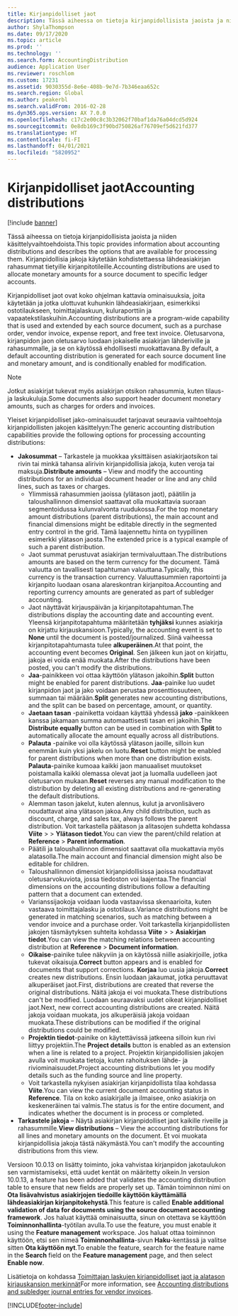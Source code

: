 ```yaml
---
title: Kirjanpidolliset jaot
description: Tässä aiheessa on tietoja kirjanpidollisista jaoista ja niiden käsittelyvaihtoehdoista.
author: ShylaThompson
ms.date: 09/17/2020
ms.topic: article
ms.prod: ''
ms.technology: ''
ms.search.form: AccountingDistribution
audience: Application User
ms.reviewer: roschlom
ms.custom: 17231
ms.assetid: 9030355d-8e6e-408b-9e7d-7b346eaa652c
ms.search.region: Global
ms.author: peakerbl
ms.search.validFrom: 2016-02-28
ms.dyn365.ops.version: AX 7.0.0
ms.openlocfilehash: c17c2e00c8c3b32062f70baf1da76a04dcd5d924
ms.sourcegitcommit: 0e8db169c3f90bd750826af76709ef5d621fd377
ms.translationtype: HT
ms.contentlocale: fi-FI
ms.lasthandoff: 04/01/2021
ms.locfileid: "5820952"
---
```

# <a name="accounting-distributions"></a><span data-ttu-id="9beb0-103">Kirjanpidolliset jaot</span><span class="sxs-lookup"><span data-stu-id="9beb0-103">Accounting distributions</span></span>

[!include [banner](../includes/banner.md)]

<span data-ttu-id="9beb0-104">Tässä aiheessa on tietoja kirjanpidollisista jaoista ja niiden käsittelyvaihtoehdoista.</span><span class="sxs-lookup"><span data-stu-id="9beb0-104">This topic provides information about accounting distributions and describes the options that are available for processing them.</span></span> <span data-ttu-id="9beb0-105">Kirjanpidollisia jakoja käytetään kohdistettaessa lähdeasiakirjan rahasummat tietyille kirjanpitotileille.</span><span class="sxs-lookup"><span data-stu-id="9beb0-105">Accounting distributions are used to allocate monetary amounts for a source document to specific ledger accounts.</span></span> 

<span data-ttu-id="9beb0-106">Kirjanpidolliset jaot ovat koko ohjelman kattavia ominaisuuksia, joita käytetään ja jotka ulottuvat kuhunkin lähdeasiakirjaan, esimerkiksi ostotilaukseen, toimittajalaskuun, kuluraporttiin ja vapaatekstilaskuihin.</span><span class="sxs-lookup"><span data-stu-id="9beb0-106">Accounting distributions are a program-wide capability that is used and extended by each source document, such as a purchase order, vendor invoice, expense report, and free text invoice.</span></span> <span data-ttu-id="9beb0-107">Oletusarvona, kirjanpidon jaon oletusarvo luodaan jokaiselle asiakirjan lähderiville ja rahasummalle, ja se on käytössä ehdollisesti muokattavana.</span><span class="sxs-lookup"><span data-stu-id="9beb0-107">By default, a default accounting distribution is generated for each source document line and monetary amount, and is conditionally enabled for modification.</span></span> 

> [!NOTE] 
> <span data-ttu-id="9beb0-108">Jotkut asiakirjat tukevat myös asiakirjan otsikon rahasummia, kuten tilaus- ja laskukuluja.</span><span class="sxs-lookup"><span data-stu-id="9beb0-108">Some documents also support header document monetary amounts, such as charges for orders and invoices.</span></span> 

<span data-ttu-id="9beb0-109">Yleiset kirjanpidolliset jako-ominaisuudet tarjoavat seuraavia vaihtoehtoja kirjanpidollisten jakojen käsittelyyn:</span><span class="sxs-lookup"><span data-stu-id="9beb0-109">The generic accounting distribution capabilities provide the following options for processing accounting distributions:</span></span>

-   <span data-ttu-id="9beb0-110">**Jakosummat** – Tarkastele ja muokkaa yksittäisen asiakirjaotsikon tai rivin tai minkä tahansa alirivin kirjanpidollisia jakoja, kuten veroja tai maksuja.</span><span class="sxs-lookup"><span data-stu-id="9beb0-110">**Distribute amounts** – View and modify the accounting distributions for an individual document header or line and any child lines, such as taxes or charges.</span></span>
    -   <span data-ttu-id="9beb0-111">Ylimmissä rahasummien jaoissa (ylätason jaot), päätilin ja taloushallinnon dimensiot saattavat olla muokattavia suoraan segmentoidussa kulunvalvonta ruudukossa.</span><span class="sxs-lookup"><span data-stu-id="9beb0-111">For the top monetary amount distributions (parent distributions), the main account and financial dimensions might be editable directly in the segmented entry control in the grid.</span></span> <span data-ttu-id="9beb0-112">Tämä laajennettu hinta on tyypillinen esimerkki ylätason jaosta.</span><span class="sxs-lookup"><span data-stu-id="9beb0-112">The extended price is a typical example of such a parent distribution.</span></span>
    -   <span data-ttu-id="9beb0-113">Jaot summat perustuvat asiakirjan termivaluuttaan.</span><span class="sxs-lookup"><span data-stu-id="9beb0-113">The distributions amounts are based on the term currency for the document.</span></span> <span data-ttu-id="9beb0-114">Tämä valuutta on tavallisesti tapahtuman valuuttana.</span><span class="sxs-lookup"><span data-stu-id="9beb0-114">Typically, this currency is the transaction currency.</span></span> <span data-ttu-id="9beb0-115">Valuuttasummien raportointi ja kirjanpito luodaan osana alareskontran kirjanpitoa.</span><span class="sxs-lookup"><span data-stu-id="9beb0-115">Accounting and reporting currency amounts are generated as part of subledger accounting.</span></span>
    -   <span data-ttu-id="9beb0-116">Jaot näyttävät kirjauspäivän ja kirjanpitotapahtuman.</span><span class="sxs-lookup"><span data-stu-id="9beb0-116">The distributions display the accounting date and accounting event.</span></span> <span data-ttu-id="9beb0-117">Yleensä kirjanpitotapahtuma määritetään **tyhjäksi** kunnes asiakirja on kirjattu kirjauskansioon.</span><span class="sxs-lookup"><span data-stu-id="9beb0-117">Typically, the accounting event is set to **None** until the document is posted/journalized.</span></span> <span data-ttu-id="9beb0-118">Siinä vaiheessa kirjanpitotapahtumasta tulee **alkuperäinen**.</span><span class="sxs-lookup"><span data-stu-id="9beb0-118">At that point, the accounting event becomes **Original**.</span></span> <span data-ttu-id="9beb0-119">Sen jälkeen kun jaot on kirjattu, jakoja ei voida enää muokata.</span><span class="sxs-lookup"><span data-stu-id="9beb0-119">After the distributions have been posted, you can't modify the distributions.</span></span>
    -   <span data-ttu-id="9beb0-120">**Jaa**-painikkeen voi ottaa käyttöön ylätason jakoihin.</span><span class="sxs-lookup"><span data-stu-id="9beb0-120">**Split** button might be enabled for parent distributions.</span></span> <span data-ttu-id="9beb0-121">**Jaa**-painike luo uudet kirjanpidon jaot ja jako voidaan perustaa prosenttiosuuteen, summaan tai määrään.</span><span class="sxs-lookup"><span data-stu-id="9beb0-121">**Split** generates new accounting distributions, and the split can be based on percentage, amount, or quantity.</span></span>
    -   <span data-ttu-id="9beb0-122">**Jaetaan tasan** -painiketta voidaan käyttää yhdessä **jako** -painikkeen kanssa jakamaan summa automaattisesti tasan eri jakoihin.</span><span class="sxs-lookup"><span data-stu-id="9beb0-122">The **Distribute equally** button can be used in combination with **Split** to automatically allocate the amount equally across all distributions.</span></span>
    -   <span data-ttu-id="9beb0-123">**Palauta** -painike voi olla käytössä ylätason jaoille, silloin kun enemmän kuin yksi jakelu on luotu.</span><span class="sxs-lookup"><span data-stu-id="9beb0-123">**Reset** button might be enabled for parent distributions when more than one distribution exists.</span></span> <span data-ttu-id="9beb0-124">**Palauta**-painike kumoaa kaikki jaon manuaaliset muutokset poistamalla kaikki olemassa olevat jaot ja luomalla uudelleen jaot oletusarvon mukaan.</span><span class="sxs-lookup"><span data-stu-id="9beb0-124">**Reset** reverses any manual modification to the distribution by deleting all existing distributions and re-generating the default distributions.</span></span>
    -   <span data-ttu-id="9beb0-125">Alemman tason jakelut, kuten alennus, kulut ja arvonlisävero noudattavat aina ylätason jakoa.</span><span class="sxs-lookup"><span data-stu-id="9beb0-125">Any child distribution, such as discount, charge, and sales tax, always follows the parent distribution.</span></span> <span data-ttu-id="9beb0-126">Voit tarkastella päätason ja alitasojen suhdetta kohdassa **Viite** &gt; > **Ylätason tiedot**.</span><span class="sxs-lookup"><span data-stu-id="9beb0-126">You can view the parent/child relation at **Reference** &gt; **Parent information**.</span></span>
    -   <span data-ttu-id="9beb0-127">Päätili ja taloushallinnon dimensiot saattavat olla muokattavia myös alatasolla.</span><span class="sxs-lookup"><span data-stu-id="9beb0-127">The main account and financial dimension might also be editable for children.</span></span>
    -   <span data-ttu-id="9beb0-128">Taloushallinnon dimensiot kirjanpidollisissa jaoissa noudattavat oletusarvokuviota, jossa tiedoston voi laajentaa.</span><span class="sxs-lookup"><span data-stu-id="9beb0-128">The financial dimensions on the accounting distributions follow a defaulting pattern that a document can extended.</span></span>
    -   <span data-ttu-id="9beb0-129">Varianssijaokoja voidaan luoda vastaavissa skenaarioita, kuten vastaava toimittajalasku ja ostotilaus.</span><span class="sxs-lookup"><span data-stu-id="9beb0-129">Variance distributions might be generated in matching scenarios, such as matching between a vendor invoice and a purchase order.</span></span> <span data-ttu-id="9beb0-130">Voit tarkastella kirjanpidollisten jakojen täsmäytyksen suhteita kohdassa **Viite** > &gt; **Asiakirjan tiedot**.</span><span class="sxs-lookup"><span data-stu-id="9beb0-130">You can view the matching relations between accounting distribution at **Reference** &gt; **Document information**.</span></span>
    -   <span data-ttu-id="9beb0-131">**Oikaise**-painike tulee näkyviin ja on käytössä niille asiakirjoille, jotka tukevat oikaisuja.</span><span class="sxs-lookup"><span data-stu-id="9beb0-131">**Correct** button appears and is enabled for documents that support corrections.</span></span> <span data-ttu-id="9beb0-132">**Korjaa** luo uusia jakoja.</span><span class="sxs-lookup"><span data-stu-id="9beb0-132">**Correct** creates new distributions.</span></span> <span data-ttu-id="9beb0-133">Ensin luodaan jakaumat, jotka peruuttavat alkuperäiset jaot.</span><span class="sxs-lookup"><span data-stu-id="9beb0-133">First, distributions are created that reverse the original distributions.</span></span> <span data-ttu-id="9beb0-134">Näitä jakoja ei voi muokata.</span><span class="sxs-lookup"><span data-stu-id="9beb0-134">These distributions can't be modified.</span></span> <span data-ttu-id="9beb0-135">Luodaan seuraavaksi uudet oikeat kirjanpidolliset jaot.</span><span class="sxs-lookup"><span data-stu-id="9beb0-135">Next, new correct accounting distributions are created.</span></span> <span data-ttu-id="9beb0-136">Näitä jakoja voidaan muokata, jos alkuperäisiä jakoja voidaan muokata.</span><span class="sxs-lookup"><span data-stu-id="9beb0-136">These distributions can be modified if the original distributions could be modified.</span></span>
    -   <span data-ttu-id="9beb0-137">**Projektin tiedot**-painike on käytettävissä jatkeena silloin kun rivi liittyy projektiin.</span><span class="sxs-lookup"><span data-stu-id="9beb0-137">The **Project details** button is enabled as an extension when a line is related to a project.</span></span> <span data-ttu-id="9beb0-138">Projektin kirjanpidollisien jakojen avulla voit muokata tietoja, kuten rahoituksen lähde- ja riviominaisuudet.</span><span class="sxs-lookup"><span data-stu-id="9beb0-138">Project accounting distributions let you modify details such as the funding source and line property.</span></span>
    -   <span data-ttu-id="9beb0-139">Voit tarkastella nykyisen asiakirjan kirjanpidollista tilaa kohdassa **Viite**.</span><span class="sxs-lookup"><span data-stu-id="9beb0-139">You can view the current document accounting status in **Reference**.</span></span> <span data-ttu-id="9beb0-140">Tila on koko asiakirjalle ja ilmaisee, onko asiakirja on keskeneräinen tai valmis.</span><span class="sxs-lookup"><span data-stu-id="9beb0-140">The status is for the entire document, and indicates whether the document is in process or completed.</span></span>
-   <span data-ttu-id="9beb0-141">**Tarkastele jakoja** – Näytä asiakirjan kirjanpidolliset jaot kaikille riveille ja rahasummille.</span><span class="sxs-lookup"><span data-stu-id="9beb0-141">**View distributions** – View the accounting distributions for all lines and monetary amounts on the document.</span></span> <span data-ttu-id="9beb0-142">Et voi muokata kirjanpidollisia jakoja tästä näkymästä.</span><span class="sxs-lookup"><span data-stu-id="9beb0-142">You can't modify the accounting distributions from this view.</span></span>

<span data-ttu-id="9beb0-143">Versioon 10.0.13 on lisätty toiminto, joka vahvistaa kirjanpidon jakotaulukon sen varmistamiseksi, että uudet kentät on määritetty oikein.</span><span class="sxs-lookup"><span data-stu-id="9beb0-143">In version 10.0.13, a feature has been added that validates the accounting distribution table to ensure that new fields are properly set up.</span></span> <span data-ttu-id="9beb0-144">Tämän toiminnon nimi on **Ota lisävahvistus asiakirjojen tiedoille käyttöön käyttämällä lähdeasiakirjan kirjanpitokehystä**.</span><span class="sxs-lookup"><span data-stu-id="9beb0-144">This feature is called **Enable additional validation of data for documents using the source document accounting framework**.</span></span> <span data-ttu-id="9beb0-145">Jos haluat käyttää ominaisuutta, sinun on otettava se käyttöön **Toiminnonhallinta**-työtilan avulla.</span><span class="sxs-lookup"><span data-stu-id="9beb0-145">To use the feature, you must enable it using the **Feature management** workspace.</span></span> <span data-ttu-id="9beb0-146">Jos haluat ottaa toiminnon käyttöön, etsi sen nimeä **Toiminnonhallinta**-sivun **Haku**-kentässä ja valitse sitten **Ota käyttöön nyt**.</span><span class="sxs-lookup"><span data-stu-id="9beb0-146">To enable the feature, search for the feature name in the **Search** field on the **Feature management** page, and then select **Enable now**.</span></span>

<span data-ttu-id="9beb0-147">Lisätietoja on kohdassa [Toimittajan laskujen kirjanpidolliset jaot ja alatason kirjauskansion merkinnät](accounting-distributions-subledger-journal-entries-vendor-invoices.md)</span><span class="sxs-lookup"><span data-stu-id="9beb0-147">For more information, see [Accounting distributions and subledger journal entries for vendor invoices](accounting-distributions-subledger-journal-entries-vendor-invoices.md).</span></span>


[!INCLUDE[footer-include](../../includes/footer-banner.md)]